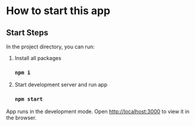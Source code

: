 # How to start this app
## Start Steps
In the project directory, you can run:
1. Install all packages
    ### `npm i`
2. Start development server and run app
    ### `npm start`
App runs in the development mode.
Open [http://localhost:3000](http://localhost:3000) to view it in the browser.

